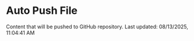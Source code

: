 # Auto Push File

Content that will be pushed to GitHub repository.
Last updated: 08/13/2025, 11:04:41 AM